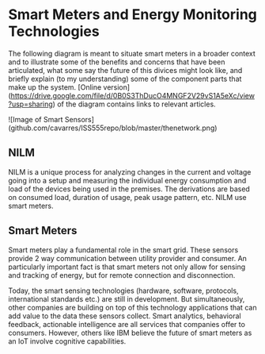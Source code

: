 # Smart Meters and Energy Monitoring Technologies

The following diagram is meant to situate smart meters in a broader context and to illustrate some of the benefits and concerns that have been articulated, what some say the future of this divices might look like, and briefly explain (to my understanding) some of the component parts that make up the system. [Online version] (https://drive.google.com/file/d/0B0S3ThDucO4MNGF2V29vS1A5eXc/view?usp=sharing) of the diagram contains links to relevant articles. 

![Image of Smart Sensors]
(github.com/cavarres/ISS555repo/blob/master/thenetwork.png)

## NILM
NILM is a unique process for analyzing changes in the current and voltage going into a setup and measuring the individual energy consumption and load of the devices being used in the premises. The derivations are based on consumed load, duration of usage, peak usage pattern, etc. NILM use smart meters. 

## Smart Meters
Smart meters play a fundamental role in the smart grid. These sensors provide 2 way communication between utility provider and consumer. An particularly important fact is that smart meters not only allow for sensing and tracking of energy, but for remote connection and disconnection. 

Today, the smart sensing technologies (hardware, software, protocols, international standards etc.) are still in development. But simultaneously, other companies are building on top of this technology applications that can add value to the data these sensors collect. Smart analytics, behavioral feedback, actionable intelligence are all services that companies offer to consumers. However, others like IBM believe the future of smart meters as an IoT involve cognitive capabilities. 

